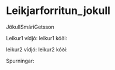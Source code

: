 # Leikjarforritun_jokull
JökullSmáriGetsson

Leikur1 vídjó: 
leikur1 kóði:

leikur2 vídjó:
leikur2 kóði:

Spurningar:
